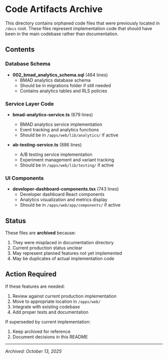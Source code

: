 # Code Artifacts Archive

This directory contains orphaned code files that were previously located in `/docs` root. These files represent implementation code that should have been in the main codebase rather than documentation.

## Contents

### Database Schema
- **002_bmad_analytics_schema.sql** (464 lines)
  - BMAD analytics database schema
  - Should be in migrations folder if still needed
  - Contains analytics tables and RLS policies

### Service Layer Code
- **bmad-analytics-service.ts** (679 lines)
  - BMAD analytics service implementation
  - Event tracking and analytics functions
  - Should be in `/apps/web/lib/analytics/` if active

- **ab-testing-service.ts** (886 lines)
  - A/B testing service implementation
  - Experiment management and variant tracking
  - Should be in `/apps/web/lib/testing/` if active

### UI Components
- **developer-dashboard-components.tsx** (743 lines)
  - Developer dashboard React components
  - Analytics visualization and metrics display
  - Should be in `/apps/web/app/components/` if active

## Status

These files are **archived** because:
1. They were misplaced in documentation directory
2. Current production status unclear
3. May represent planned features not yet implemented
4. May be duplicates of actual implementation code

## Action Required

If these features are needed:
1. Review against current production implementation
2. Move to appropriate location in `/apps/web/`
3. Integrate with existing codebase
4. Add proper tests and documentation

If superseded by current implementation:
1. Keep archived for reference
2. Document decisions in this README

---

*Archived: October 13, 2025*
